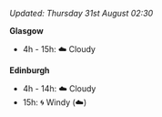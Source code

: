 *Updated: Thursday 31st August 02:30*

**Glasgow**

* 4h - 15h: :cloud: Cloudy

**Edinburgh**

* 4h - 14h: :cloud: Cloudy
* 15h: :cyclone: Windy (:cloud:)
